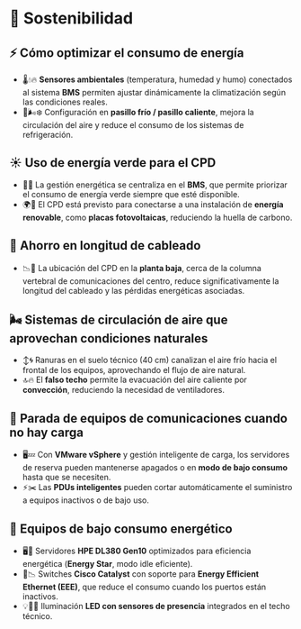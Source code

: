 # 🌱 Sostenibilidad

## ⚡ Cómo optimizar el consumo de energía

- 🌡️💧🔥 **Sensores ambientales** (temperatura, humedad y humo) conectados al sistema **BMS** permiten ajustar dinámicamente la climatización según las condiciones reales.
- 🔄🌬️❄️ Configuración en **pasillo frío / pasillo caliente**, mejora la circulación del aire y reduce el consumo de los sistemas de refrigeración.

## ☀️ Uso de energía verde para el CPD

- 🧠🔌 La gestión energética se centraliza en el **BMS**, que permite priorizar el consumo de energía verde siempre que esté disponible.
- 🌍🔋 El CPD está previsto para conectarse a una instalación de **energía renovable**, como **placas fotovoltaicas**, reduciendo la huella de carbono.

## 🔌 Ahorro en longitud de cableado

- 📉🧵 La ubicación del CPD en la **planta baja**, cerca de la columna vertebral de comunicaciones del centro, reduce significativamente la longitud del cableado y las pérdidas energéticas asociadas.

## 🌬️ Sistemas de circulación de aire que aprovechan condiciones naturales

- ↕️🌀 Ranuras en el suelo técnico (40 cm) canalizan el aire frío hacia el frontal de los equipos, aprovechando el flujo de aire natural.
- 🔝🔥 El **falso techo** permite la evacuación del aire caliente por **convección**, reduciendo la necesidad de ventiladores.

## 📴 Parada de equipos de comunicaciones cuando no hay carga

- 🖥️💤 Con **VMware vSphere** y gestión inteligente de carga, los servidores de reserva pueden mantenerse apagados o en **modo de bajo consumo** hasta que se necesiten.
- ⚡✂️ Las **PDUs inteligentes** pueden cortar automáticamente el suministro a equipos inactivos o de bajo uso.

## 🧃 Equipos de bajo consumo energético

- 🖥️🌟 Servidores **HPE DL380 Gen10** optimizados para eficiencia energética (**Energy Star**, modo idle eficiente).
- 🔌📉 Switches **Cisco Catalyst** con soporte para **Energy Efficient Ethernet (EEE)**, que reduce el consumo cuando los puertos están inactivos.
- 💡🚶‍♂️ Iluminación **LED con sensores de presencia** integrados en el techo técnico.

